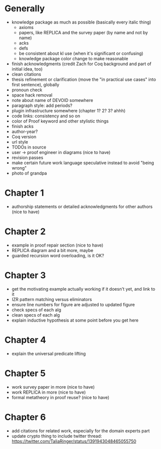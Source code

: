 

# Generally

- knowledge package as much as possible (basically every italic thing)
  + axioms
  + papers, like REPLICA and the survey paper (by name and not by name)
  + acks
  + defs
  + be consistent about kl use (when it's significant or confusing)
  + knowledge package color change to make reasonable
- finish acknowledgments (credit Zach for Coq background and part of initial idea, too)
- clean citations
- thesis refinement or clarification (move the "in practical use cases" into first sentence), globally
- pronoun check
- space hack removal
- note about name of DEVOID somewhere
- paragraph style: add periods?
- plugin infrastructure somewhere (chapter 1? 2? 3? ahhh)
- code links: consistency and so on
- color of Proof keyword and other stylistic things
- finish acks
- author-year?
- Coq version
- url style
- TODOs in source
- user -> proof engineer in diagrams (nice to have)
- revision passes
- make certain future work language speculative instead to avoid "being wrong"
- photo of grandpa

# Chapter 1

- authorship statements or detailed acknowledgments for other authors (nice to have)

# Chapter 2

- example in proof repair section (nice to have)
- REPLICA diagram and a bit more, maybe
- guarded recursion word overloading, is it OK?

# Chapter 3

- get the motivating example actually working if it doesn't yet, and link to it
- IZR pattern matching versus eliminators
- ensure line numbers for figure are adjusted to updated figure
- check specs of each alg
- clean specs of each alg
- explain inductive hypothesis at some point before you get here

# Chapter 4

- explain the universal predicate lifting

# Chapter 5

- work survey paper in more (nice to have)
- work REPLICA in more (nice to have)
- formal metatheory in proof reuse? (nice to have)

# Chapter 6

- add citations for related work, especially for the domain experts part
- update crypto thing to include twitter thread: https://twitter.com/TaliaRinger/status/1391943048465055750

